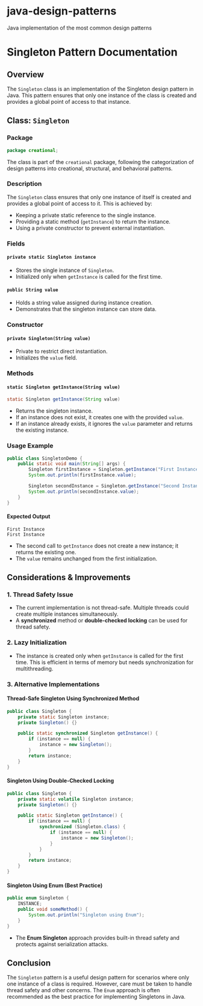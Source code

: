 # java-design-patterns
Java implementation of the most common design patterns

# Singleton Pattern Documentation

## Overview
The `Singleton` class is an implementation of the Singleton design pattern in Java. This pattern ensures that only one instance of the class is created and provides a global point of access to that instance.

## Class: `Singleton`

### Package
```java
package creational;
```
The class is part of the `creational` package, following the categorization of design patterns into creational, structural, and behavioral patterns.

### Description
The `Singleton` class ensures that only one instance of itself is created and provides a global point of access to it. This is achieved by:
- Keeping a private static reference to the single instance.
- Providing a static method (`getInstance`) to return the instance.
- Using a private constructor to prevent external instantiation.

### Fields

#### `private static Singleton instance`
- Stores the single instance of `Singleton`.
- Initialized only when `getInstance` is called for the first time.

#### `public String value`
- Holds a string value assigned during instance creation.
- Demonstrates that the singleton instance can store data.

### Constructor

#### `private Singleton(String value)`
- Private to restrict direct instantiation.
- Initializes the `value` field.

### Methods

#### `static Singleton getInstance(String value)`
```java
static Singleton getInstance(String value)
```
- Returns the singleton instance.
- If an instance does not exist, it creates one with the provided `value`.
- If an instance already exists, it ignores the `value` parameter and returns the existing instance.

### Usage Example
```java
public class SingletonDemo {
    public static void main(String[] args) {
        Singleton firstInstance = Singleton.getInstance("First Instance");
        System.out.println(firstInstance.value);

        Singleton secondInstance = Singleton.getInstance("Second Instance");
        System.out.println(secondInstance.value);
    }
}
```
#### Expected Output
```
First Instance
First Instance
```
- The second call to `getInstance` does not create a new instance; it returns the existing one.
- The `value` remains unchanged from the first initialization.

## Considerations & Improvements

### 1. **Thread Safety Issue**
- The current implementation is not thread-safe. Multiple threads could create multiple instances simultaneously.
- A **synchronized** method or **double-checked locking** can be used for thread safety.

### 2. **Lazy Initialization**
- The instance is created only when `getInstance` is called for the first time. This is efficient in terms of memory but needs synchronization for multithreading.

### 3. **Alternative Implementations**
#### Thread-Safe Singleton Using Synchronized Method
```java
public class Singleton {
    private static Singleton instance;
    private Singleton() {}

    public static synchronized Singleton getInstance() {
        if (instance == null) {
            instance = new Singleton();
        }
        return instance;
    }
}
```
#### Singleton Using Double-Checked Locking
```java
public class Singleton {
    private static volatile Singleton instance;
    private Singleton() {}

    public static Singleton getInstance() {
        if (instance == null) {
            synchronized (Singleton.class) {
                if (instance == null) {
                    instance = new Singleton();
                }
            }
        }
        return instance;
    }
}
```
#### Singleton Using Enum (Best Practice)
```java
public enum Singleton {
    INSTANCE;
    public void someMethod() {
        System.out.println("Singleton using Enum");
    }
}
```
- The **Enum Singleton** approach provides built-in thread safety and protects against serialization attacks.

## Conclusion
The `Singleton` pattern is a useful design pattern for scenarios where only one instance of a class is required. However, care must be taken to handle thread safety and other concerns. The `Enum` approach is often recommended as the best practice for implementing Singletons in Java.

